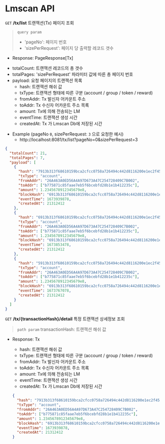 # Lmscan API

`GET` **/tx/list** 트랜잭션(Tx) 페이지 조회

> `query param`
>
> - 'pageNo': 페이지 번호
> - 'sizePerRequest': 페이지 당 출력할 레코드 갯수

- Response: PageResponse[Tx]

* totalCount: 트랜잭션 레코드의 총 갯수
* totalPages: 'sizePerRequest' 파라미터 값에 따른 총 페이지 번호
* payload: 요청 페이지의 트랜잭션 목록
  - hash: 트랜잭션 해쉬 값
  - txType: 트랜잭션 형태에 따른 구분 (account / group / token / reward)
  - fromAddr: Tx 발신자 어카운트 주소
  - toAddr: Tx 수신자 어카운트 주소 목록
  - amount: Tx에 의해 전송되는 LM
  - eventTime: 트랜잭션 생성 시간
  - createdAt: Tx 가 Lmscan Db에 저장된 시간

- Example (pageNo `0`, sizePerRequest: `3` 으로 요청한 예시)
  - http://localhost:8081/tx/list?pageNo=0&sizePerRequest=3

```json
{
  "totalCount": 21,
  "totalPages": 7,
  "payload": [
    {
      "hash": "7913b313f68610159bca2cfcc0758a726494c442d8116200e1ec2f459642f2dc",
      "txType": "account",
      "fromAddr": "26A463A0ED56A4A97D673A47C254728409C7B002",
      "toAddr": ["b775871c85faae7eb5f6bcebfd28b1e1b412235c"],
      "amount": 1.2345678912345679e8,
      "blockHash": "6913b313f68610159bca2cfcc0758a726494c442d8116200e1ec2f459642f2da",
      "eventTime": 1673939878,
      "createdAt": 21312412
    },
    {
      "hash": "6913b313f68610159bca2cfcc0758a726494c442d8116200e1ec2f459642f2db",
      "txType": "account",
      "fromAddr": "26A463A0ED56A4A97D673A47C254728409C7B002",
      "toAddr": ["b775871c85faae7eb5f6bcebfd28b1e1b412235c"],
      "amount": 1.2345678912345679e8,
      "blockHash": "6913b313f68610159bca2cfcc0758a726494c442d8116200e1ec2f459642f2da",
      "eventTime": 1673853478,
      "createdAt": 21312412
    },
    {
      "hash": "5913b313f68610159bca2cfcc0758a726494c442d8116200e1ec2f459642f2da",
      "txType": "account",
      "fromAddr": "26A463A0ED56A4A97D673A47C254728409C7B002",
      "toAddr": ["b775871c85faae7eb5f6bcebfd28b1e1b412235c"],
      "amount": 1.2345678912345679e8,
      "blockHash": "6913b313f68610159bca2cfcc0758a726494c442d8116200e1ec2f459642f2da",
      "eventTime": 1673767078,
      "createdAt": 21312412
    }
  ]
}
```

`GET` **/tx/{transactionHash}/detail** 특정 트랜잭션 상세정보 조회

> `path param` transactionHash: 트랜잭션 해쉬 값

- Response: Tx

  - hash: 트랜잭션 해쉬 값
  - txType: 트랜잭션 형태에 따른 구분 (account / group / token / reward)
  - fromAddr: Tx 발신자 어카운트 주소
  - toAddr: Tx 수신자 어카운트 주소 목록
  - amount: Tx에 의해 전송되는 LM
  - eventTime: 트랜잭션 생성 시간
  - createdAt: Tx 가 Lmscan Db에 저장된 시간

  ```json
  {
    "hash": "7913b313f68610159bca2cfcc0758a726494c442d8116200e1ec2f459642f2dc",
    "txType": "account",
    "fromAddr": "26A463A0ED56A4A97D673A47C254728409C7B002",
    "toAddr": ["b775871c85faae7eb5f6bcebfd28b1e1b412235c"],
    "amount": 1.2345678912345679e8,
    "blockHash": "6913b313f68610159bca2cfcc0758a726494c442d8116200e1ec2f459642f2da",
    "eventTime": 1673939878,
    "createdAt": 21312412
  }
  ```
